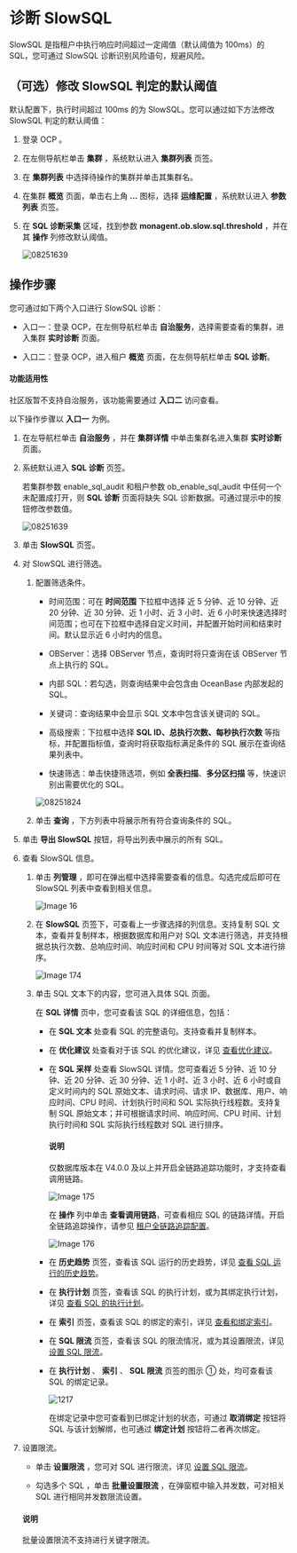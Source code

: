 # 诊断 SlowSQL

SlowSQL 是指租户中执行响应时间超过一定阈值（默认阈值为 100ms）的 SQL，您可通过 SlowSQL 诊断识别风险语句，规避风险。

## （可选）修改 SlowSQL 判定的默认阈值

默认配置下，执行时间超过 100ms 的为 SlowSQL。您可以通过如下方法修改 SlowSQL 判定的默认阈值：

1. 登录 OCP 。

2. 在左侧导航栏单击 **集群** ，系统默认进入 **集群列表** 页签。

3. 在 **集群列表** 中选择待操作的集群并单击其集群名。

4. 在集群 **概览** 页面，单击右上角 **…** 图标，选择 **运维配置** ，系统默认进入 **参数列表** 页签。

5. 在 **SQL 诊断采集** 区域，找到参数 **monagent.ob.slow.sql.threshold** ，并在其 **操作** 列修改默认阈值。

   ![08251639](https://obbusiness-private.oss-cn-shanghai.aliyuncs.com/doc/img/ocp/432/%E4%BF%AE%E6%94%B9slowsql%E9%BB%98%E8%AE%A4%E9%98%88%E5%80%BC.png)

## 操作步骤

您可通过如下两个入口进行 SlowSQL 诊断：

* 入口一：登录 OCP，在左侧导航栏单击 **自治服务**，选择需要查看的集群，进入集群 **实时诊断** 页面。

* 入口二：登录 OCP，进入租户 **概览** 页面，在左侧导航栏单击 **SQL 诊断**。

<main id="notice" type='notice'>
   <h4>功能适用性</h4>
   <p>社区版暂不支持自治服务，该功能需要通过 <b>入口二</b> 访问查看。</p>
</main>

以下操作步骤以 **入口一** 为例。

1. 在左导航栏单击 **自治服务** ，并在 **集群详情** 中单击集群名进入集群 **实时诊断** 页面。

2. 系统默认进入 **SQL 诊断** 页签。

   若集群参数 enable_sql_audit 和租户参数 ob_enable_sql_audit 中任何一个未配置成打开，则 **SQL 诊断** 页面将缺失 SQL 诊断数据。可通过提示中的按钮修改参数值。

   ![08251639](https://help-static-aliyun-doc.aliyuncs.com/assets/img/zh-CN/3045889261/p312416.png)

3. 单击 **SlowSQL** 页签。

4. 对 SlowSQL 进行筛选。

   1. 配置筛选条件。

      * 时间范围：可在 **时间范围** 下拉框中选择 近 5 分钟、近 10 分钟、近 20 分钟、近 30 分钟、近 1 小时、近 3 小时、近 6 小时来快速选择时间范围；也可在下拉框中选择自定义时间，并配置开始时间和结束时间。默认显示近 6 小时内的信息。

      * OBServer：选择 OBServer 节点，查询时将只查询在该 OBServer 节点上执行的 SQL。

      * 内部 SQL：若勾选，则查询结果中会包含由 OceanBase 内部发起的 SQL。

      * 关键词：查询结果中会显示 SQL 文本中包含该关键词的 SQL。

      * 高级搜索：下拉框中选择 **SQL ID、总执行次数、每秒执行次数** 等指标，并配置指标值，查询时将获取指标满足条件的 SQL 展示在查询结果列表中。
      * 快速筛选：单击快捷筛选项，例如 **全表扫描**、**多分区扫描** 等，快速识别出需要优化的 SQL。

      ![08251824](https://obbusiness-private.oss-cn-shanghai.aliyuncs.com/doc/img/ocp/432/%E5%BF%AB%E9%80%9F%E7%AD%9B%E9%80%89.png)

   2. 单击 **查询** ，下方列表中将展示所有符合查询条件的 SQL。

5. 单击 **导出 SlowSQL** 按钮，将导出列表中展示的所有 SQL。

6. 查看 SlowSQL 信息。

   1. 单击 **列管理** ，即可在弹出框中选择需要查看的信息。勾选完成后即可在 SlowSQL 列表中查看到相关信息。

      ![Image 16](https://obbusiness-private.oss-cn-shanghai.aliyuncs.com/doc/img/ocp/432/%E5%88%97%E7%AE%A1%E7%90%86.png)

   2. 在 **SlowSQL** 页签下，可查看上一步骤选择的列信息。支持复制 SQL 文本，查看并复制样本，根据数据库和用户对 SQL 文本进行筛选，并支持根据总执行次数、总响应时间、响应时间和 CPU 时间等对 SQL 文本进行排序。

      ![Image 174](https://obbusiness-private.oss-cn-shanghai.aliyuncs.com/doc/img/ocp/432/slowsql%E9%A1%B5%E7%AD%BE.png)

   3. 单击 SQL 文本下的内容，您可进入具体 SQL 页面。

      在 **SQL 详情** 页中，您可查看该 SQL 的详细信息，包括：

      * 在 **SQL 文本** 处查看 SQL 的完整语句。支持查看并复制样本。

      * 在 **优化建议** 处查看对于该 SQL 的优化建议，详见 [查看优化建议](../100.manage-sql-diagnosis/1000.view-sql-details.md)。

      * 在 **SQL 采样** 处查看 SlowSQL 详情。您可查看近 5 分钟、近 10 分钟、近 20 分钟、近 30 分钟、近 1 小时、近 3 小时、近 6 小时或自定义时间内的 SQL 原始文本、请求时间、请求 IP、数据库、用户、响应时间、CPU 时间、计划执行时间和 SQL 实际执行线程数。支持复制 SQL 原始文本；并可根据请求时间、响应时间、CPU 时间、计划执行时间和 SQL 实际执行线程数对 SQL 进行排序。

        <main id="notice" type='explain'>
          <h4>说明</h4>
          <p>仅数据库版本在 V4.0.0 及以上并开启全链路追踪功能时，才支持查看调用链路。</p>
        </main>

        ![Image 175](https://obbusiness-private.oss-cn-shanghai.aliyuncs.com/doc/img/ocp/432/sql%E9%87%87%E6%A0%B7.png)

        在 **操作** 列中单击 **查看调用链路**，可查看相应 SQL 的链路详情。开启全链路追踪操作，请参见 [租户全链路追踪配置](../../700.tenant-functions/600.manage-a-tenant/600.full-link-diagnostic-configuration-of-tenant.md)。

        ![Image 176](https://obbusiness-private.oss-cn-shanghai.aliyuncs.com/doc/img/ocp/421/OAS/SQL%E9%87%87%E6%A0%B7-2.png)

      * 在 **历史趋势** 页签，查看该 SQL 运行的历史趋势，详见 [查看 SQL 运行的历史趋势](../100.manage-sql-diagnosis/1000.view-sql-details.md)。

      * 在 **执行计划** 页签，查看该 SQL 的执行计划，或为其绑定执行计划，详见 [查看 SQL 的执行计划](../100.manage-sql-diagnosis/1000.view-sql-details.md)。

      * 在 **索引** 页签，查看该 SQL 的绑定的索引，详见 [查看和绑定索引](../100.manage-sql-diagnosis/1000.view-sql-details.md)。

      * 在 **SQL 限流** 页签，查看该 SQL 的限流情况，或为其设置限流，详见 [设置 SQL 限流](../100.manage-sql-diagnosis/1000.view-sql-details.md)。

      * 在 **执行计划** 、 **索引** 、 **SQL 限流** 页签的图示 ① 处，均可查看该 SQL 的绑定记录。

        ![1217](https://help-static-aliyun-doc.aliyuncs.com/assets/img/zh-CN/1693479361/p371469.png)

        在绑定记录中您可查看到已绑定计划的状态，可通过 **取消绑定** 按钮将 SQL 与该计划解绑，也可通过 **绑定计划** 按钮将二者再次绑定。

7. 设置限流。

   * 单击 **设置限流** ，您可对 SQL 进行限流，详见 [设置 SQL 限流](../100.manage-sql-diagnosis/1000.view-sql-details.md)。

   * 勾选多个 SQL ，单击 **批量设置限流** ，在弹窗框中输入并发数，可对相关 SQL 进行相同并发数限流设置。

    <main id="notice" type='explain'>
    <h4>说明</h4>
    <p>批量设置限流不支持进行关键字限流。</p>
    </main>